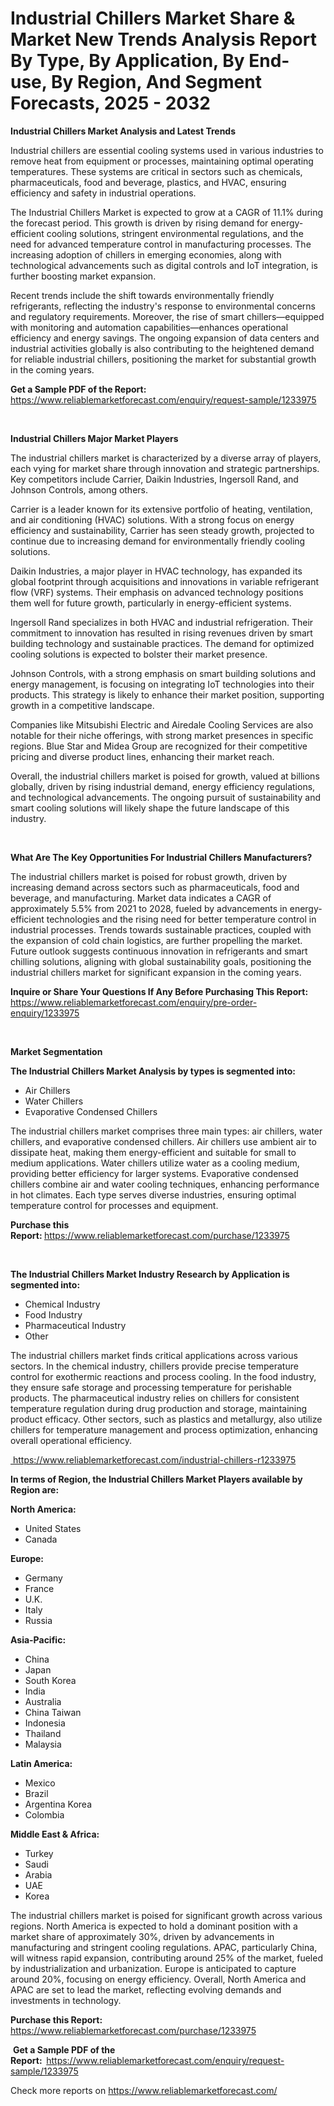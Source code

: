 <p><h1>Industrial Chillers Market Share & Market New Trends Analysis Report By Type, By Application, By End-use, By Region, And Segment Forecasts, 2025 - 2032</h1></p><p><strong>Industrial Chillers Market Analysis and Latest Trends</strong></p>
<p><p>Industrial chillers are essential cooling systems used in various industries to remove heat from equipment or processes, maintaining optimal operating temperatures. These systems are critical in sectors such as chemicals, pharmaceuticals, food and beverage, plastics, and HVAC, ensuring efficiency and safety in industrial operations.</p><p>The Industrial Chillers Market is expected to grow at a CAGR of 11.1% during the forecast period. This growth is driven by rising demand for energy-efficient cooling solutions, stringent environmental regulations, and the need for advanced temperature control in manufacturing processes. The increasing adoption of chillers in emerging economies, along with technological advancements such as digital controls and IoT integration, is further boosting market expansion.</p><p>Recent trends include the shift towards environmentally friendly refrigerants, reflecting the industry's response to environmental concerns and regulatory requirements. Moreover, the rise of smart chillers—equipped with monitoring and automation capabilities—enhances operational efficiency and energy savings. The ongoing expansion of data centers and industrial activities globally is also contributing to the heightened demand for reliable industrial chillers, positioning the market for substantial growth in the coming years.</p></p>
<p><strong>Get a Sample PDF of the Report:&nbsp;</strong> <a href="https://www.reliablemarketforecast.com/enquiry/request-sample/1233975?utm_campaign=3178&utm_medium=2&utm_source=Github&utm_content=ia&utm_term=02042025&utm_id=industrial-chillers">https://www.reliablemarketforecast.com/enquiry/request-sample/1233975</a></p>
<p>&nbsp;</p>
<p><strong>Industrial Chillers Major Market Players</strong></p>
<p><p>The industrial chillers market is characterized by a diverse array of players, each vying for market share through innovation and strategic partnerships. Key competitors include Carrier, Daikin Industries, Ingersoll Rand, and Johnson Controls, among others.</p><p>Carrier is a leader known for its extensive portfolio of heating, ventilation, and air conditioning (HVAC) solutions. With a strong focus on energy efficiency and sustainability, Carrier has seen steady growth, projected to continue due to increasing demand for environmentally friendly cooling solutions.</p><p>Daikin Industries, a major player in HVAC technology, has expanded its global footprint through acquisitions and innovations in variable refrigerant flow (VRF) systems. Their emphasis on advanced technology positions them well for future growth, particularly in energy-efficient systems.</p><p>Ingersoll Rand specializes in both HVAC and industrial refrigeration. Their commitment to innovation has resulted in rising revenues driven by smart building technology and sustainable practices. The demand for optimized cooling solutions is expected to bolster their market presence.</p><p>Johnson Controls, with a strong emphasis on smart building solutions and energy management, is focusing on integrating IoT technologies into their products. This strategy is likely to enhance their market position, supporting growth in a competitive landscape.</p><p>Companies like Mitsubishi Electric and Airedale Cooling Services are also notable for their niche offerings, with strong market presences in specific regions. Blue Star and Midea Group are recognized for their competitive pricing and diverse product lines, enhancing their market reach.</p><p>Overall, the industrial chillers market is poised for growth, valued at billions globally, driven by rising industrial demand, energy efficiency regulations, and technological advancements. The ongoing pursuit of sustainability and smart cooling solutions will likely shape the future landscape of this industry.</p></p>
<p>&nbsp;</p>
<p><strong>What Are The Key Opportunities For Industrial Chillers Manufacturers?</strong></p>
<p><p>The industrial chillers market is poised for robust growth, driven by increasing demand across sectors such as pharmaceuticals, food and beverage, and manufacturing. Market data indicates a CAGR of approximately 5.5% from 2021 to 2028, fueled by advancements in energy-efficient technologies and the rising need for better temperature control in industrial processes. Trends towards sustainable practices, coupled with the expansion of cold chain logistics, are further propelling the market. Future outlook suggests continuous innovation in refrigerants and smart chilling solutions, aligning with global sustainability goals, positioning the industrial chillers market for significant expansion in the coming years.</p></p>
<p><strong>Inquire or Share Your Questions If Any Before Purchasing This Report:</strong> <a href="https://www.reliablemarketforecast.com/enquiry/pre-order-enquiry/1233975?utm_campaign=3178&utm_medium=2&utm_source=Github&utm_content=ia&utm_term=02042025&utm_id=industrial-chillers">https://www.reliablemarketforecast.com/enquiry/pre-order-enquiry/1233975</a></p>
<p>&nbsp;</p>
<p><strong>Market Segmentation</strong></p>
<p><strong>The Industrial Chillers Market Analysis by types is segmented into:</strong></p>
<p><ul><li>Air Chillers</li><li>Water Chillers</li><li>Evaporative Condensed Chillers</li></ul></p>
<p><p>The industrial chillers market comprises three main types: air chillers, water chillers, and evaporative condensed chillers. Air chillers use ambient air to dissipate heat, making them energy-efficient and suitable for small to medium applications. Water chillers utilize water as a cooling medium, providing better efficiency for larger systems. Evaporative condensed chillers combine air and water cooling techniques, enhancing performance in hot climates. Each type serves diverse industries, ensuring optimal temperature control for processes and equipment.</p></p>
<p><strong>Purchase this Report:&nbsp;</strong><a href="https://www.reliablemarketforecast.com/purchase/1233975?utm_campaign=3178&utm_medium=2&utm_source=Github&utm_content=ia&utm_term=02042025&utm_id=industrial-chillers">https://www.reliablemarketforecast.com/purchase/1233975</a></p>
<p>&nbsp;</p>
<p><strong>The Industrial Chillers Market Industry Research by Application is segmented into:</strong></p>
<p><ul><li>Chemical Industry</li><li>Food Industry</li><li>Pharmaceutical Industry</li><li>Other</li></ul></p>
<p><p>The industrial chillers market finds critical applications across various sectors. In the chemical industry, chillers provide precise temperature control for exothermic reactions and process cooling. In the food industry, they ensure safe storage and processing temperature for perishable products. The pharmaceutical industry relies on chillers for consistent temperature regulation during drug production and storage, maintaining product efficacy. Other sectors, such as plastics and metallurgy, also utilize chillers for temperature management and process optimization, enhancing overall operational efficiency.</p></p>
<p><a href="https://www.reliablemarketforecast.com/industrial-chillers-r1233975?utm_campaign=3178&utm_medium=2&utm_source=Github&utm_content=ia&utm_term=02042025&utm_id=industrial-chillers">&nbsp;https://www.reliablemarketforecast.com/industrial-chillers-r1233975</a></p>
<p><strong>In terms of Region, the Industrial Chillers Market Players available by Region are:</strong></p>
<p>
    <p> <strong> North America: </strong>
        <ul>
            <li>United States</li>
            <li>Canada</li>
        </ul>
        </p> 
    <p> <strong> Europe: </strong>
        <ul>
            <li>Germany</li>
            <li>France</li>
            <li>U.K.</li>
            <li>Italy</li>
            <li>Russia</li>
        </ul>
        </p> 
    <p> <strong> Asia-Pacific: </strong>
        <ul>
            <li>China</li>
            <li>Japan</li>
            <li>South Korea</li>
            <li>India</li>
            <li>Australia</li>
            <li>China Taiwan</li>
            <li>Indonesia</li>
            <li>Thailand</li>
            <li>Malaysia</li>
        </ul>
        </p> 
    <p> <strong> Latin America: </strong>
        <ul>
            <li>Mexico</li>
            <li>Brazil</li>
            <li>Argentina Korea</li>
            <li>Colombia</li>
        </ul>
        </p> 
    <p> <strong> Middle East & Africa: </strong>
        <ul>
            <li>Turkey</li>
            <li>Saudi</li>
            <li>Arabia</li>
            <li>UAE</li>
            <li>Korea</li>
        </ul>
    </p>
    </p>
<p><p>The industrial chillers market is poised for significant growth across various regions. North America is expected to hold a dominant position with a market share of approximately 30%, driven by advancements in manufacturing and stringent cooling regulations. APAC, particularly China, will witness rapid expansion, contributing around 25% of the market, fueled by industrialization and urbanization. Europe is anticipated to capture around 20%, focusing on energy efficiency. Overall, North America and APAC are set to lead the market, reflecting evolving demands and investments in technology.</p></p>
<p><strong>Purchase this Report: </strong><a href="https://www.reliablemarketforecast.com/purchase/1233975?utm_campaign=3178&utm_medium=2&utm_source=Github&utm_content=ia&utm_term=02042025&utm_id=industrial-chillers">https://www.reliablemarketforecast.com/purchase/1233975</a></p>
<p>&nbsp;<strong>Get a Sample PDF of the Report:&nbsp;&nbsp;</strong><a href="https://www.reliablemarketforecast.com/enquiry/request-sample/1233975?utm_campaign=3178&utm_medium=2&utm_source=Github&utm_content=ia&utm_term=02042025&utm_id=industrial-chillers">https://www.reliablemarketforecast.com/enquiry/request-sample/1233975</a></p>
<p><strong></strong></p>
<p>Check more reports on <a href="https://www.reliablemarketforecast.com/?utm_campaign=3178&utm_medium=2&utm_source=Github&utm_content=ia&utm_term=02042025&utm_id=industrial-chillers">https://www.reliablemarketforecast.com/</a></p>